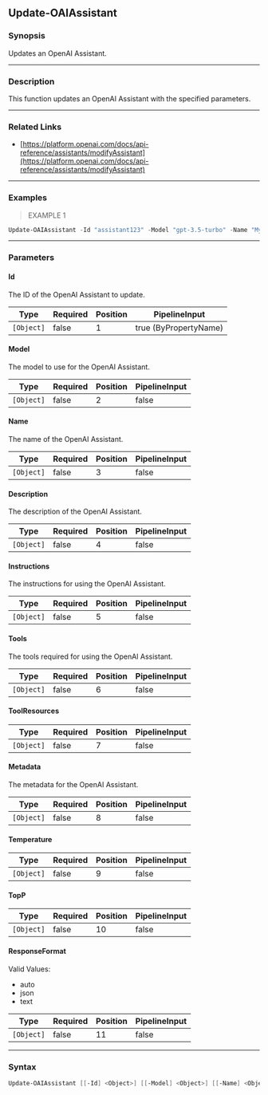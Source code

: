 Update-OAIAssistant
-------------------

### Synopsis
Updates an OpenAI Assistant.

---

### Description

This function updates an OpenAI Assistant with the specified parameters.

---

### Related Links
* [https://platform.openai.com/docs/api-reference/assistants/modifyAssistant](https://platform.openai.com/docs/api-reference/assistants/modifyAssistant)

---

### Examples
> EXAMPLE 1

```PowerShell
Update-OAIAssistant -Id "assistant123" -Model "gpt-3.5-turbo" -Name "My Assistant" -Description "This is my assistant" -Instructions "Use this assistant to perform various tasks" -Tools "PowerShell", "Visual Studio Code" -FileIds "file1", "file2" -Metadata @{ "key1" = "value1"; "key2" = "value2" }
```

---

### Parameters
#### **Id**
The ID of the OpenAI Assistant to update.

|Type      |Required|Position|PipelineInput        |
|----------|--------|--------|---------------------|
|`[Object]`|false   |1       |true (ByPropertyName)|

#### **Model**
The model to use for the OpenAI Assistant.

|Type      |Required|Position|PipelineInput|
|----------|--------|--------|-------------|
|`[Object]`|false   |2       |false        |

#### **Name**
The name of the OpenAI Assistant.

|Type      |Required|Position|PipelineInput|
|----------|--------|--------|-------------|
|`[Object]`|false   |3       |false        |

#### **Description**
The description of the OpenAI Assistant.

|Type      |Required|Position|PipelineInput|
|----------|--------|--------|-------------|
|`[Object]`|false   |4       |false        |

#### **Instructions**
The instructions for using the OpenAI Assistant.

|Type      |Required|Position|PipelineInput|
|----------|--------|--------|-------------|
|`[Object]`|false   |5       |false        |

#### **Tools**
The tools required for using the OpenAI Assistant.

|Type      |Required|Position|PipelineInput|
|----------|--------|--------|-------------|
|`[Object]`|false   |6       |false        |

#### **ToolResources**

|Type      |Required|Position|PipelineInput|
|----------|--------|--------|-------------|
|`[Object]`|false   |7       |false        |

#### **Metadata**
The metadata for the OpenAI Assistant.

|Type      |Required|Position|PipelineInput|
|----------|--------|--------|-------------|
|`[Object]`|false   |8       |false        |

#### **Temperature**

|Type      |Required|Position|PipelineInput|
|----------|--------|--------|-------------|
|`[Object]`|false   |9       |false        |

#### **TopP**

|Type      |Required|Position|PipelineInput|
|----------|--------|--------|-------------|
|`[Object]`|false   |10      |false        |

#### **ResponseFormat**

Valid Values:

* auto
* json
* text

|Type      |Required|Position|PipelineInput|
|----------|--------|--------|-------------|
|`[Object]`|false   |11      |false        |

---

### Syntax
```PowerShell
Update-OAIAssistant [[-Id] <Object>] [[-Model] <Object>] [[-Name] <Object>] [[-Description] <Object>] [[-Instructions] <Object>] [[-Tools] <Object>] [[-ToolResources] <Object>] [[-Metadata] <Object>] [[-Temperature] <Object>] [[-TopP] <Object>] [[-ResponseFormat] <Object>] [<CommonParameters>]
```
